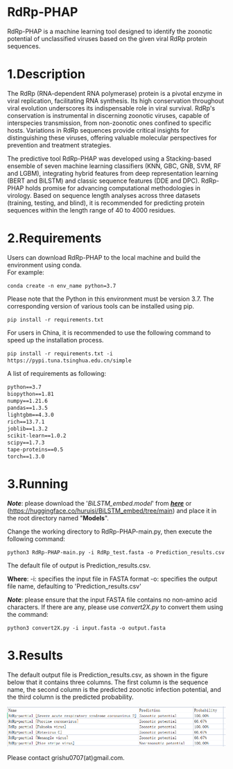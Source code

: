 # RdRp-PHAP
RdRp-PHAP is a machine learning tool designed to identify the zoonotic potential of unclassified viruses based on the given viral RdRp protein sequences.

# 1.Description
The RdRp (RNA-dependent RNA polymerase) protein is a pivotal enzyme in viral replication, facilitating RNA synthesis. Its high conservation throughout viral evolution underscores its indispensable role in viral survival. RdRp's conservation is instrumental in discerning zoonotic viruses, capable of interspecies transmission, from non-zoonotic ones confined to specific hosts. Variations in RdRp sequences provide critical insights for distinguishing these viruses, offering valuable molecular perspectives for prevention and treatment strategies.<br>
<p>
The predictive tool RdRp-PHAP was developed using a Stacking-based ensemble of seven machine learning classifiers (KNN, GBC, GNB, SVM, RF and LGBM), integrating hybrid features from deep representation learning (BERT and BiLSTM) and classic sequence features (DDE and DPC). RdRp-PHAP holds promise for advancing computational methodologies in virology. Based on sequence length analyses across three datasets (training, testing, and blind), it is recommended for predicting protein sequences within the length range of 40 to 4000 residues.

# 2.Requirements
Users can download RdRp-PHAP to the local machine and build the environment using conda. <br>
For example:

    conda create -n env_name python=3.7

Please note that the Python in this environment must be version 3.7. The corresponding version of various tools can be installed using pip.

    pip install -r requirements.txt

For users in China, it is recommended to use the following command to speed up the installation process.

    pip install -r requirements.txt -i https://pypi.tuna.tsinghua.edu.cn/simple
    
A list of requirements as following: 

    python==3.7
    biopython==1.81
    numpy==1.21.6
    pandas==1.3.5
    lightgbm==4.3.0
    rich==13.7.1
    joblib==1.3.2
    scikit-learn==1.0.2
    scipy==1.7.3
    tape-proteins==0.5
    torch==1.3.0

# 3.Running
***Note***: please download the '*BiLSTM_embed.model*' from [***here***](https://huggingface.co/huruisi/BiLSTM_embed/tree/main) or (https://huggingface.co/huruisi/BiLSTM_embed/tree/main) and place it in the root directory named "**Models**".

Change the working directory to RdRp-PHAP-main.py, then execute the following command:

    python3 RdRp-PHAP-main.py -i RdRp_test.fasta -o Prediction_results.csv
The default file of output is Prediction_results.csv.

**Where**:
    -i: specifies the input file in FASTA format
    -o: specifies the output file name, defaulting to 'Prediction_results.csv'

***Note***: please ensure that the input FASTA file contains no non-amino acid characters. If there are any, please use *convert2X.py* to convert them using the command:

    python3 convert2X.py -i input.fasta -o output.fasta
    
# 3.Results
The default output file is Prediction_results.csv, as shown in the figure below that it contains three columns. The first column is the sequence name, the second column is the predicted zoonotic infection potential, and the third column is the predicted probability.


![image](https://github.com/RuiSiHu/RdRp-PHAP/blob/main/IMG.png)

Please contact grishu0707(at)gmail.com.
